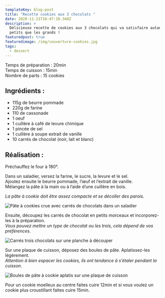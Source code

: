 ```yaml
---
templateKey: blog-post
title: "Recette cookies aux 3 chocolats "
date: 2020-11-21T16:47:10.340Z
description: >
  Délicieuse recette de cookies aux 3 chocolats qui va satisfaire autant les
  petits que les grands !
featuredpost: true
featuredimage: /img/couverture-cookies.jpg
tags:
  - dessert
---
```

Temps de préparation : 20min\
Temps de cuisson : 15min\
Nombre de parts : 15 cookies

## Ingrédients :

* 115g de beurre pommade
* 220g de farine
* 110 de cassonade
* 1 oeuf
* 1 cuillère à café de levure chimique
* 1 pincée de sel
* 1 cuillère à soupe extrait de vanille
* 10 carrés de chocolat (noir, lait et blanc)

## Réalisation :

Préchauffez le four à 180°.

Dans un saladier, versez la farine, le sucre, la levure et le sel.\
Ajoutez ensuite le beurre pommade, l’œuf et l’extrait de vanille. \
Mélangez la pâte à la main ou à l’aide d’une cuillère en bois.

*La pâte à cookie doit être assez compacte et se décoller des parois.*

![Pâte à cookies crue avec carrés de chocolats dans un saladier ](/img/pate-a-cookies-crus.jpg "Pâte à cookies crue")

Ensuite, découpez les carrés de chocolat en petits morceaux et incorporez-les à la préparation.\
*Vous pouvez mettre un type de chocolat ou les trois, cela dépend de vos préférences.*

![Carrés trois chocolats sur une planche à découper](/img/trois-chocolats.jpg "Trois chocolats")

Sur une plaque de cuisson, déposez des boules de pâte. Aplatissez-les légèrement.\
*Attention à bien espacer les cookies, ils ont tendance à s’étaler pendant la cuisson.*

![Boules de pâte à cookie aplatis sur une plaque de cuisson ](/img/cookies-plaque-de-cuisson.jpg "Cookies avant cuisson ")

Pour un cookie moelleux au centre faites cuire 12min et si vous voulez un cookie plus croustillant faites cuire 15min.
